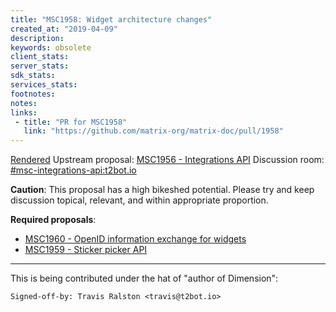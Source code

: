 ```yaml
---
title: "MSC1958: Widget architecture changes"
created_at: "2019-04-09"
description:
keywords: obsolete
client_stats:
server_stats:
sdk_stats:
services_stats:
footnotes:
notes:
links:
 - title: "PR for MSC1958"
   link: "https://github.com/matrix-org/matrix-doc/pull/1958"
---
```

[Rendered](https://github.com/matrix-org/matrix-doc/tree/travis/msc/integrations/widget-arch/proposals/1958-integrations-widget-architecture.md)
Upstream proposal: [MSC1956 - Integrations API](https://github.com/matrix-org/matrix-doc/pull/1956)
Discussion room: [#msc-integrations-api:t2bot.io](https://matrix.to/#/#msc-integrations-api:t2bot.io)

**Caution**: This proposal has a high bikeshed potential. Please try and keep discussion topical, relevant, and within appropriate proportion.

**Required proposals**:
* [MSC1960 - OpenID information exchange for widgets](https://github.com/matrix-org/matrix-doc/pull/1960)
* [MSC1959 - Sticker picker API](https://github.com/matrix-org/matrix-doc/pull/1959)

----

This is being contributed under the hat of "author of Dimension":
```
Signed-off-by: Travis Ralston <travis@t2bot.io>
```
